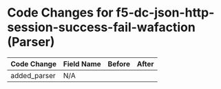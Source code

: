 # Code Changes for f5-dc-json-http-session-success-fail-wafaction (Parser)

| Code Change | Field Name | Before | After |
|-------------|------------|--------|-------|
| added_parser | N/A |  |  |